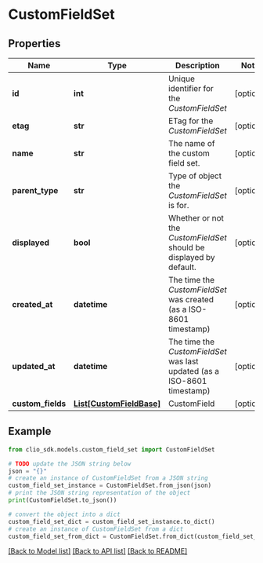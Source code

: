 # CustomFieldSet


## Properties

Name | Type | Description | Notes
------------ | ------------- | ------------- | -------------
**id** | **int** | Unique identifier for the *CustomFieldSet* | [optional] 
**etag** | **str** | ETag for the *CustomFieldSet* | [optional] 
**name** | **str** | The name of the custom field set. | [optional] 
**parent_type** | **str** | Type of object the *CustomFieldSet* is for. | [optional] 
**displayed** | **bool** | Whether or not the *CustomFieldSet* should be displayed by default. | [optional] 
**created_at** | **datetime** | The time the *CustomFieldSet* was created (as a ISO-8601 timestamp) | [optional] 
**updated_at** | **datetime** | The time the *CustomFieldSet* was last updated (as a ISO-8601 timestamp) | [optional] 
**custom_fields** | [**List[CustomFieldBase]**](CustomFieldBase.md) | CustomField | [optional] 

## Example

```python
from clio_sdk.models.custom_field_set import CustomFieldSet

# TODO update the JSON string below
json = "{}"
# create an instance of CustomFieldSet from a JSON string
custom_field_set_instance = CustomFieldSet.from_json(json)
# print the JSON string representation of the object
print(CustomFieldSet.to_json())

# convert the object into a dict
custom_field_set_dict = custom_field_set_instance.to_dict()
# create an instance of CustomFieldSet from a dict
custom_field_set_from_dict = CustomFieldSet.from_dict(custom_field_set_dict)
```
[[Back to Model list]](../README.md#documentation-for-models) [[Back to API list]](../README.md#documentation-for-api-endpoints) [[Back to README]](../README.md)


